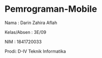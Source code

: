 # Pemrograman-Mobile

Nama : Darin Zahira Aflah

Kelas/Absen : 3E/09

NIM  : 1841720033

Prodi: D-IV Teknik Informatika
